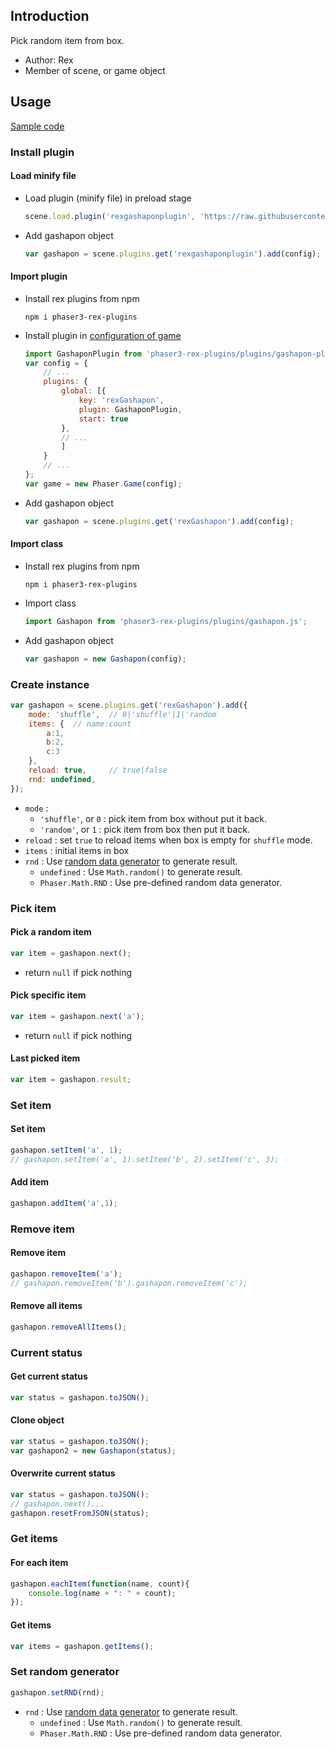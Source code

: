 ## Introduction

Pick random item from box.

- Author: Rex
- Member of scene, or game object

## Usage

[Sample code](https://github.com/rexrainbow/phaser3-rex-notes/tree/master/examples/gashapon)

### Install plugin

#### Load minify file

- Load plugin (minify file) in preload stage
    ```javascript
    scene.load.plugin('rexgashaponplugin', 'https://raw.githubusercontent.com/rexrainbow/phaser3-rex-notes/master/dist/rexgashaponplugin.min.js', true);
    ```
- Add gashapon object
    ```javascript
    var gashapon = scene.plugins.get('rexgashaponplugin').add(config);
    ```

#### Import plugin

- Install rex plugins from npm
    ```
    npm i phaser3-rex-plugins
    ```
- Install plugin in [configuration of game](game.md#configuration)
    ```javascript
    import GashaponPlugin from 'phaser3-rex-plugins/plugins/gashapon-plugin.js';
    var config = {
        // ...
        plugins: {
            global: [{
                key: 'rexGashapon',
                plugin: GashaponPlugin,
                start: true
            },
            // ...
            ]
        }
        // ...
    };
    var game = new Phaser.Game(config);
    ```
- Add gashapon object
    ```javascript
    var gashapon = scene.plugins.get('rexGashapon').add(config);
    ```

#### Import class

- Install rex plugins from npm
    ```
    npm i phaser3-rex-plugins
    ```
- Import class
    ```javascript
    import Gashapon from 'phaser3-rex-plugins/plugins/gashapon.js';
    ```
- Add gashapon object
    ```javascript
    var gashapon = new Gashapon(config);
    ```

### Create instance

```javascript
var gashapon = scene.plugins.get('rexGashapon').add({
    mode: 'shuffle',  // 0|'shuffle'|1|'random
    items: {  // name:count
        a:1, 
        b:2, 
        c:3 
    },
    reload: true,     // true|false
    rnd: undefined,
});
```

- `mode` : 
    - `'shuffle'`, or `0` : pick item from box without put it back.
    - `'random'`, or `1` : pick item from box then put it back.
- `reload` : set `true` to reload items when box is empty for `shuffle` mode.
- `items` : initial items in box
- `rnd` : Use [random data generator](random-data-generator.md) to generate result.
    - `undefined` : Use `Math.random()` to generate result.
    - `Phaser.Math.RND` : Use pre-defined random data generator.

### Pick item

#### Pick a random item

```javascript
var item = gashapon.next();
```

- return `null` if pick nothing

#### Pick specific item

```javascript
var item = gashapon.next('a');
```

- return `null` if pick nothing

#### Last picked item

```javascript
var item = gashapon.result;
```

### Set item

#### Set item

```javascript
gashapon.setItem('a', 1);
// gashapon.setItem('a', 1).setItem('b', 2).setItem('c', 3);
```

#### Add item

```javascript
gashapon.addItem('a',1);
```

### Remove item

#### Remove item

```javascript
gashapon.removeItem('a');
// gashapon.removeItem('b').gashapon.removeItem('c');
```

#### Remove all items

```javascript
gashapon.removeAllItems();
```

### Current status

#### Get current status

```javascript
var status = gashapon.toJSON();
```

#### Clone object

```javascript
var status = gashapon.toJSON();
var gashapon2 = new Gashapon(status);
```

#### Overwrite current status

```javascript
var status = gashapon.toJSON();
// gashapon.next()...
gashapon.resetFromJSON(status);
```

### Get items

#### For each item

```javascript
gashapon.eachItem(function(name, count){
    console.log(name + ": " + count);
});
```

#### Get items

```javascript
var items = gashapon.getItems();
```

### Set random generator

```javascript
gashapon.setRND(rnd);
```

- `rnd` : Use [random data generator](random-data-generator.md) to generate result.
    - `undefined` : Use `Math.random()` to generate result.
    - `Phaser.Math.RND` : Use pre-defined random data generator.